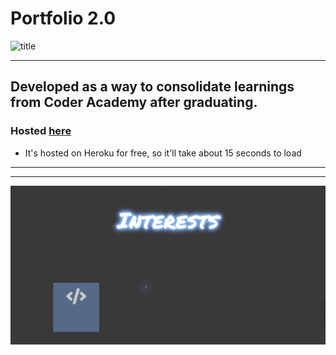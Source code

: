 # Portfolio 2.0
![title](assets/title.gif)

---
## Developed as a way to consolidate learnings from Coder Academy after graduating.
### Hosted [here](http://jake-pitman.herokuapp.com/)
- It's hosted on Heroku for free, so it'll take about 15 seconds to load
---
---
![interests](assets/interests.gif)

